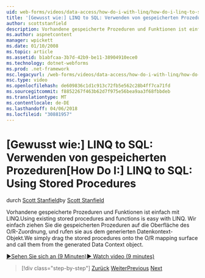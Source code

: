 ```yaml
---
uid: web-forms/videos/data-access/how-do-i-with-linq/how-do-i-linq-to-sql-using-stored-procedures
title: '[Gewusst wie:] LINQ to SQL: Verwenden von gespeicherten Prozeduren | Microsoft Docs'
author: scottstanfield
description: Vorhandene gespeicherte Prozeduren und Funktionen ist einfach mit LINQ. Wir einfach ziehen Sie die gespeicherten Prozeduren auf die Oberfläche des O/R-Zuordnung, und rufen Sie sie aus der ge...
ms.author: aspnetcontent
manager: wpickett
ms.date: 01/10/2008
ms.topic: article
ms.assetid: b1abfcaa-3b7d-42b9-be11-38904910ece0
ms.technology: dotnet-webforms
ms.prod: .net-framework
msc.legacyurl: /web-forms/videos/data-access/how-do-i-with-linq/how-do-i-linq-to-sql-using-stored-procedures
msc.type: video
ms.openlocfilehash: de609836c1d1c913c72fb5e562c28b4ff7ca71fd
ms.sourcegitcommit: f8852267f463b62d7f975e56bea9aa3f68fbbdeb
ms.translationtype: MT
ms.contentlocale: de-DE
ms.lasthandoff: 04/06/2018
ms.locfileid: "30881957"
---
```

<a name="how-do-i-linq-to-sql-using-stored-procedures"></a><span data-ttu-id="58528-104">[Gewusst wie:] LINQ to SQL: Verwenden von gespeicherten Prozeduren</span><span class="sxs-lookup"><span data-stu-id="58528-104">[How Do I:] LINQ to SQL: Using Stored Procedures</span></span>
====================
<span data-ttu-id="58528-105">durch [Scott Stanfield](https://github.com/scottstanfield)</span><span class="sxs-lookup"><span data-stu-id="58528-105">by [Scott Stanfield](https://github.com/scottstanfield)</span></span>

<span data-ttu-id="58528-106">Vorhandene gespeicherte Prozeduren und Funktionen ist einfach mit LINQ.</span><span class="sxs-lookup"><span data-stu-id="58528-106">Using existing stored procedures and functions is easy with LINQ.</span></span> <span data-ttu-id="58528-107">Wir einfach ziehen Sie die gespeicherten Prozeduren auf die Oberfläche des O/R-Zuordnung, und rufen sie aus dem generierten Datenkontext-Objekt.</span><span class="sxs-lookup"><span data-stu-id="58528-107">We simply drag the stored procedures onto the O/R mapping surface and call them from the generated Data Context object.</span></span>

[<span data-ttu-id="58528-108">&#9654;Sehen Sie sich an (9 Minuten)</span><span class="sxs-lookup"><span data-stu-id="58528-108">&#9654; Watch video (9 minutes)</span></span>](https://channel9.msdn.com/Blogs/ASP-NET-Site-Videos/how-do-i-linq-to-sql-using-stored-procedures)

> [!div class="step-by-step"]
> <span data-ttu-id="58528-109">[Zurück](how-do-i-linq-to-sql-custom-linqdatasource.md)
> [Weiter](how-do-i-linq-to-sql-updating-with-stored-procedures.md)</span><span class="sxs-lookup"><span data-stu-id="58528-109">[Previous](how-do-i-linq-to-sql-custom-linqdatasource.md)
[Next](how-do-i-linq-to-sql-updating-with-stored-procedures.md)</span></span>
